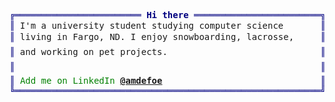 <pre style="font-family:Menlo,'DejaVu Sans Mono',consolas,'Courier New',monospace"><span style="color: #000080; text-decoration-color: #000080">╔════════════════════════ </span><span style="color: #000080; text-decoration-color: #000080; font-weight: bold">Hi there</span><span style="color: #000080; text-decoration-color: #000080"> ════════════════════════╗</span> 🤓 Anthony DeFoe          
<span style="color: #000080; text-decoration-color: #000080">║</span> I'm a university student studying computer science       <span style="color: #000080; text-decoration-color: #000080">║</span> <span style="color: #008080; text-decoration-color: #008080">┣━━ </span>Projects      
<span style="color: #000080; text-decoration-color: #000080">║</span> living in Fargo, ND. I enjoy snowboarding, lacrosse,     <span style="color: #000080; text-decoration-color: #000080">║</span> <span style="color: #008080; text-decoration-color: #008080">┃   </span><span style="color: #008000; text-decoration-color: #008000">┣━━ </span>⭐ <a href="https://github.com/defoeam/Herd">Herd</a>            
<span style="color: #000080; text-decoration-color: #000080">║</span> and working on pet projects.                             <span style="color: #000080; text-decoration-color: #000080">║</span> <span style="color: #008080; text-decoration-color: #008080">┃   </span><span style="color: #008000; text-decoration-color: #008000">┣━━ </span>⭐ <a href="https://github.com/defoeam/Sigma4">Sigma4</a>    
<span style="color: #000080; text-decoration-color: #000080">║</span>                                                          <span style="color: #000080; text-decoration-color: #000080">║</span> <span style="color: #008080; text-decoration-color: #008080">┃   </span><span style="color: #008000; text-decoration-color: #008000">┗━━ </span>⭐ <a href="https://github.com/defoeam/MarketMock">MarketMock</a>          
<span style="color: #000080; text-decoration-color: #000080">║</span> <span style="color: #008000; text-decoration-color: #008000">Add me on LinkedIn </span><span style="color: #008000; text-decoration-color: #008000; font-weight: bold"><a href="https://linkedin.com/in/amdefoe">@amdefoe</a></span>                              <span style="color: #000080; text-decoration-color: #000080">║</span> <span style="color: #008080; text-decoration-color: #008080">┣━━ </span>🔧 Back-end developer
<span style="color: #000080; text-decoration-color: #000080">╚══════════════════════════════════════════════════════════╝</span> <span style="color: #008080; text-decoration-color: #008080">┗━━ </span>📘 Full-time student            
</pre>
